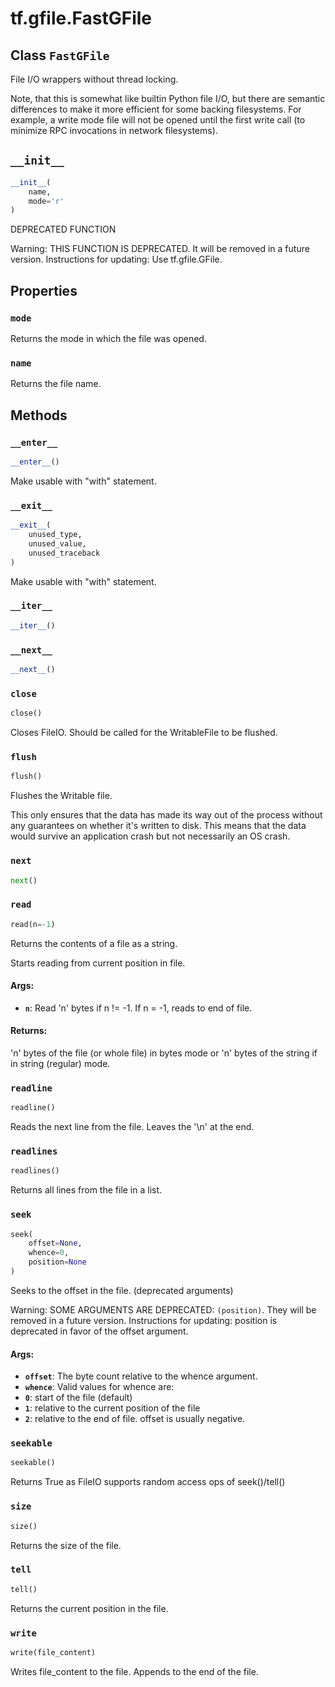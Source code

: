 <div itemscope itemtype="http://developers.google.com/ReferenceObject">
<meta itemprop="name" content="tf.gfile.FastGFile" />
<meta itemprop="path" content="Stable" />
<meta itemprop="property" content="mode"/>
<meta itemprop="property" content="name"/>
<meta itemprop="property" content="__enter__"/>
<meta itemprop="property" content="__exit__"/>
<meta itemprop="property" content="__init__"/>
<meta itemprop="property" content="__iter__"/>
<meta itemprop="property" content="__next__"/>
<meta itemprop="property" content="close"/>
<meta itemprop="property" content="flush"/>
<meta itemprop="property" content="next"/>
<meta itemprop="property" content="read"/>
<meta itemprop="property" content="readline"/>
<meta itemprop="property" content="readlines"/>
<meta itemprop="property" content="seek"/>
<meta itemprop="property" content="seekable"/>
<meta itemprop="property" content="size"/>
<meta itemprop="property" content="tell"/>
<meta itemprop="property" content="write"/>
</div>

# tf.gfile.FastGFile

## Class `FastGFile`



File I/O wrappers without thread locking.

Note, that this  is somewhat like builtin Python  file I/O, but
there are  semantic differences to  make it more  efficient for
some backing filesystems.  For example, a write  mode file will
not  be opened  until the  first  write call  (to minimize  RPC
invocations in network filesystems).

<h2 id="__init__"><code>__init__</code></h2>

``` python
__init__(
    name,
    mode='r'
)
```

DEPRECATED FUNCTION

Warning: THIS FUNCTION IS DEPRECATED. It will be removed in a future version.
Instructions for updating:
Use tf.gfile.GFile.



## Properties

<h3 id="mode"><code>mode</code></h3>

Returns the mode in which the file was opened.

<h3 id="name"><code>name</code></h3>

Returns the file name.



## Methods

<h3 id="__enter__"><code>__enter__</code></h3>

``` python
__enter__()
```

Make usable with "with" statement.

<h3 id="__exit__"><code>__exit__</code></h3>

``` python
__exit__(
    unused_type,
    unused_value,
    unused_traceback
)
```

Make usable with "with" statement.

<h3 id="__iter__"><code>__iter__</code></h3>

``` python
__iter__()
```



<h3 id="__next__"><code>__next__</code></h3>

``` python
__next__()
```



<h3 id="close"><code>close</code></h3>

``` python
close()
```

Closes FileIO. Should be called for the WritableFile to be flushed.

<h3 id="flush"><code>flush</code></h3>

``` python
flush()
```

Flushes the Writable file.

This only ensures that the data has made its way out of the process without
any guarantees on whether it's written to disk. This means that the
data would survive an application crash but not necessarily an OS crash.

<h3 id="next"><code>next</code></h3>

``` python
next()
```



<h3 id="read"><code>read</code></h3>

``` python
read(n=-1)
```

Returns the contents of a file as a string.

Starts reading from current position in file.

#### Args:

* <b>`n`</b>: Read 'n' bytes if n != -1. If n = -1, reads to end of file.


#### Returns:

'n' bytes of the file (or whole file) in bytes mode or 'n' bytes of the
string if in string (regular) mode.

<h3 id="readline"><code>readline</code></h3>

``` python
readline()
```

Reads the next line from the file. Leaves the '\n' at the end.

<h3 id="readlines"><code>readlines</code></h3>

``` python
readlines()
```

Returns all lines from the file in a list.

<h3 id="seek"><code>seek</code></h3>

``` python
seek(
    offset=None,
    whence=0,
    position=None
)
```

Seeks to the offset in the file. (deprecated arguments)

Warning: SOME ARGUMENTS ARE DEPRECATED: `(position)`. They will be removed in a future version.
Instructions for updating:
position is deprecated in favor of the offset argument.

#### Args:

* <b>`offset`</b>: The byte count relative to the whence argument.
* <b>`whence`</b>: Valid values for whence are:
* <b>`0`</b>: start of the file (default)
* <b>`1`</b>: relative to the current position of the file
* <b>`2`</b>: relative to the end of file. offset is usually negative.

<h3 id="seekable"><code>seekable</code></h3>

``` python
seekable()
```

Returns True as FileIO supports random access ops of seek()/tell()

<h3 id="size"><code>size</code></h3>

``` python
size()
```

Returns the size of the file.

<h3 id="tell"><code>tell</code></h3>

``` python
tell()
```

Returns the current position in the file.

<h3 id="write"><code>write</code></h3>

``` python
write(file_content)
```

Writes file_content to the file. Appends to the end of the file.




